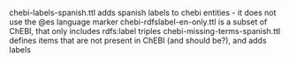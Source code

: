 chebi-labels-spanish.ttl adds spanish labels to chebi entities - it does not use the @es language marker
chebi-rdfslabel-en-only.ttl is a subset of ChEBI, that only includes rdfs:label triples
chebi-missing-terms-spanish.ttl defines items that are not present in ChEBI (and should be?), and adds labels
